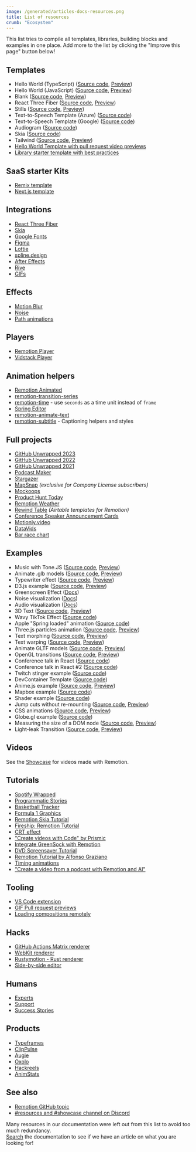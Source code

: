 ```yaml
---
image: /generated/articles-docs-resources.png
title: List of resources
crumb: "Ecosystem"
---
```


This list tries to compile all templates, libraries, building blocks and examples in one place. Add more to the list by clicking the "Improve this page" button below!

## Templates

- Hello World (TypeScript) ([Source code](https://github.com/remotion-dev/template-helloworld), [Preview](https://remotion-helloworld.vercel.app/))
- Hello World (JavaScript) ([Source code](https://github.com/remotion-dev/template-helloworld-javascript), [Preview](https://template-helloworld-javascript.vercel.app/))
- Blank ([Source code](https://github.com/remotion-dev/template-empty), [Preview](https://template-empty.vercel.app/))
- React Three Fiber ([Source code](https://github.com/remotion-dev/template-three), [Preview](https://template-three-remotion.vercel.app/))
- Stills ([Source code](https://github.com/remotion-dev/template-still), [Preview](https://template-still.vercel.app/))
- Text-to-Speech Template (Azure) ([Source code](https://github.com/FelippeChemello/Remotion-TTS-Example))
- Text-to-Speech Template (Google) ([Source code](https://github.com/thecmdrunner/remotion-gtts-template))
- Audiogram ([Source code](https://github.com/marcusstenbeck/remotion-template-audiogram))
- Skia ([Source code](https://github.com/remotion-dev/template-skia))
- Tailwind ([Source code](https://github.com/remotion-dev/template-tailwind), [Preview](https://template-tailwind-remotion.vercel.app/))
- [Hello World Template with pull request video previews](https://github.com/stoat-dev/example-remotion)
- [Library starter template with best practices](https://github.com/remotion-dev/library-starter)

## SaaS starter Kits

- [Remix template](https://github.com/remotion-dev/template-remix)
- [Next.js template](https://github.com/remotion-dev/template-next)

## Integrations

- [React Three Fiber](/docs/three)
- [Skia](/docs/skia)
- [Google Fonts](/docs/google-fonts)
- [Figma](/docs/figma)
- [Lottie](/docs/lottie)
- [spline.design](/docs/spline)
- [After Effects](/docs/after-effects)
- [Rive](/docs/rive)
- [GIFs](/docs/gif)

## Effects

- [Motion Blur](/docs/motion-blur)
- [Noise](/docs/noise)
- [Path animations](/docs/paths)

## Players

- [Remotion Player](/docs/player)
- [Vidstack Player](https://www.vidstack.io/docs/player/getting-started/installation/react?provider=remotion&styling=default-layout)

## Animation helpers

- [Remotion Animated](https://www.remotion-animated.dev/)
- [remotion-transition-series](https://github.com/marcusstenbeck/remotion-transition-series)
- [remotion-time](https://github.com/fwextensions/remotion-time) - use `seconds` as a time unit instead of `frame`
- [Spring Editor](https://springs.remotion.dev)
- [remotion-animate-text](https://github.com/pskd73/remotion-animate-text)
- [remotion-subtitle](https://github.com/ahgsql/remotion-subtitles) - Captioning helpers and styles

## Full projects

- [GitHub Unwrapped 2023](https://github.com/remotion-dev/github-unwrapped-2023)
- [GitHub Unwrapped 2022](https://github.com/remotion-dev/github-unwrapped-2022)
- [GitHub Unwrapped 2021](https://github.com/remotion-dev/github-unwrapped-2021)
- [Podcast Maker](https://github.com/FelippeChemello/podcast-maker)
- [Stargazer](https://github.com/pomber/stargazer)
- [MapSnap](https://remotion.pro) _(exclusive for Company License subscribers)_
- [Mockoops](https://github.com/Just-Moh-it/Mockoops)
- [Product Hunt Today](https://github.com/Kamigami55/product-hunt-today)
- [Remotion Weather](https://github.com/florentpergoud/remotion-weather)
- [Rewind Table](https://github.com/gregonarash/rewind-table) _(Airtable templates for Remotion)_
- [Conference Speaker Announcement Cards](https://github.com/lyonjs/social-video-generator)
- [Motionly.video](https://github.com/karelnagel/motionly)
- [DataVids](https://github.com/apsquared/datavids_public)
- [Bar race chart](https://github.com/hylarucoder/remotion-bar-race-chart)

## Examples

- Music with Tone.JS ([Source code](https://github.com/remotion-dev/tone-js-example), [Preview](https://tone-js-example.vercel.app/))
- Animate .glb models ([Source code](https://github.com/remotion-dev/glb-example), [Preview](https://glb-example.vercel.app/))
- Typewriter effect ([Source code](https://github.com/remotion-dev/typewriter), [Preview](https://typewriter-remotion.vercel.app/))
- D3.js example ([Source code](https://github.com/remotion-dev/d3-example), [Preview](https://d3-example-remotion.vercel.app/))
- Greenscreen Effect ([Docs](/docs/video-manipulation))
- Noise visualization ([Docs](/docs/noise-visualization))
- Audio visualization ([Docs](/docs/audio-visualization))
- 3D Text ([Source code](https://github.com/remotion-dev/3d-text), [Preview](https://3d-text-remotion.vercel.app/))
- Wavy TikTok Effect ([Source code](https://github.com/JonnyBurger/wavy-meme))
- Apple "Spring loaded" animation ([Source code](https://github.com/JonnyBurger/spring-loaded))
- Three.js particles animation ([Source code](https://github.com/JonnyBurger/three-particles), [Preview](https://three-particles-remotion.vercel.app/))
- Text morphing ([Source code](https://github.com/remotion-dev/morph-text), [Preview](https://morph-text-remotion.vercel.app/))
- Text warping ([Source code](https://github.com/remotion-dev/text-warping), [Preview](https://text-warping.vercel.app/?/Promo))
- Animate GLTF models ([Source code](https://github.com/remotion-dev/remotion-three-gltf-example), [Preview](https://remotion-three-gltf-example.vercel.app/))
- OpenGL transitions ([Source code](https://github.com/remotion-dev/remotion-gl-transitions), [Preview](https://remotion-gl-transitions.vercel.app/))
- Conference talk in React ([Source code](https://github.com/pomber/record-talk-with-remotion))
- Conference talk in React #2 ([Source code](https://github.com/JonnyBurger/react-summit-talk))
- Twitch stinger example ([Source code](https://github.com/JonnyBurger/ledevevent-stinger))
- DevContainer Template ([Source code](https://github.com/openscript/remotion-devcontainer-template))
- Anime.js example ([Source code](https://github.com/remotion-dev/anime-example), [Preview](https://anime-example-remotion.vercel.app/))
- Mapbox example ([Source code](https://github.com/remotion-dev/mapbox-example))
- Shader example ([Source code](https://github.com/onion2k/a-roll))
- Jump cuts without re-mounting ([Source code](https://github.com/remotion-dev/video-with-jump-cuts), [Preview](https://video-with-jump-cuts.vercel.app/))
- CSS animations ([Source code](https://github.com/remotion-dev/css-animation-play-state), [Preview](https://css-animation-play-state.vercel.app/))
- Globe.gl example ([Source code](https://github.com/alexfernandez803/remotion-globegl))
- Measuring the size of a DOM node ([Source code](https://github.com/remotion-dev/measure-item), [Preview](https://measure-item.vercel.app/))
- Light-leak Transition ([Source code](https://github.com/remotion-dev/light-leak-example), [Preview](https://light-leak-example.vercel.app/))

## Videos

See the [Showcase](/showcase) for videos made with Remotion.

## Tutorials

- [Spotify Wrapped](https://www.youtube.com/watch?v=I-y_5H9-3gk&t=86s)
- [Programmatic Stories](https://www.youtube.com/watch?v=70UdF6DWY3M&t=6s)
- [Basketball Tracker](https://www.youtube.com/watch?v=A8miHLSf_BI&t=77s)
- [Formula 1 Graphics](https://www.youtube.com/watch?v=sA-X0Bw_7Gg&t=146s)
- [Remotion Skia Tutorial](https://www.youtube.com/watch?v=-7MOoWN2_nk)
- [Fireship: Remotion Tutorial](https://www.youtube.com/watch?v=deg8bOoziaE&t=3s)
- [CRT effect](https://www.youtube.com/watch?v=-7MOoWN2_nk)
- ["Create videos with Code" by Prismic](https://prismic.io/blog/create-videos-with-code-remotion-tutorial)
- [Integrate GreenSock with Remotion](https://archive.ph/dGQ19)
- [DVD Screensaver Tutorial](https://www.youtube.com/watch?v=n69siyttEwM)
- [Remotion Tutorial by Alfonso Graziano](https://www.youtube.com/watch?v=r4v1J7ozxIg)
- [Timing animations](https://www.youtube.com/watch?v=WigIALCnEvw)
- ["Create a video from a podcast with Remotion and AI"](https://www.youtube.com/watch?v=EGxBBL91nRM)

## Tooling

- [VS Code extension](https://marketplace.visualstudio.com/items?itemName=KarelNagel.remotion-vscode)
- [GIF Pull request previews](https://github.com/stoat-dev/example-remotion)
- [Loading compositions remotely](https://github.com/musafiroon/remotion-remote-composition)

## Hacks

- [GitHub Actions Matrix renderer](https://github.com/yuvraj108c/Remotion-Matrix-Renderer)
- [WebKit renderer](https://iosexample.com/using-wkwebview-as-a-faster-alternative-for-rendering-remotion-compositions/)
- [Rustymotion - Rust renderer](https://github.com/clearlysid/rustymotion)
- [Side-by-side editor](https://www.loom.com/share/7b2aa7fe14c04e858838f137ed19dfd8)

## Humans

- [Experts](/experts)
- [Support](/docs/support)
- [Success Stories](/success-stories)

## Products

- [Typeframes](https://www.typeframes.com)
- [ClipPulse](https://www.clippulse.com/)
- [Augie](https://www.meetaugie.com/)
- [Oxolo](https://www.oxolo.com/)
- [Hackreels](https://www.hackreels.com/)
- [AnimStats](https://www.animstats.com/)

## See also

- [Remotion GitHub topic](https://github.com/topics/remotion)
- [#resources and #showcase channel on Discord](https://remotion.dev/discord)

Many resources in our documentation were left out from this list to avoid too much redundancy.  
[Search](/search) the documentation to see if we have an article on what you are looking for!
